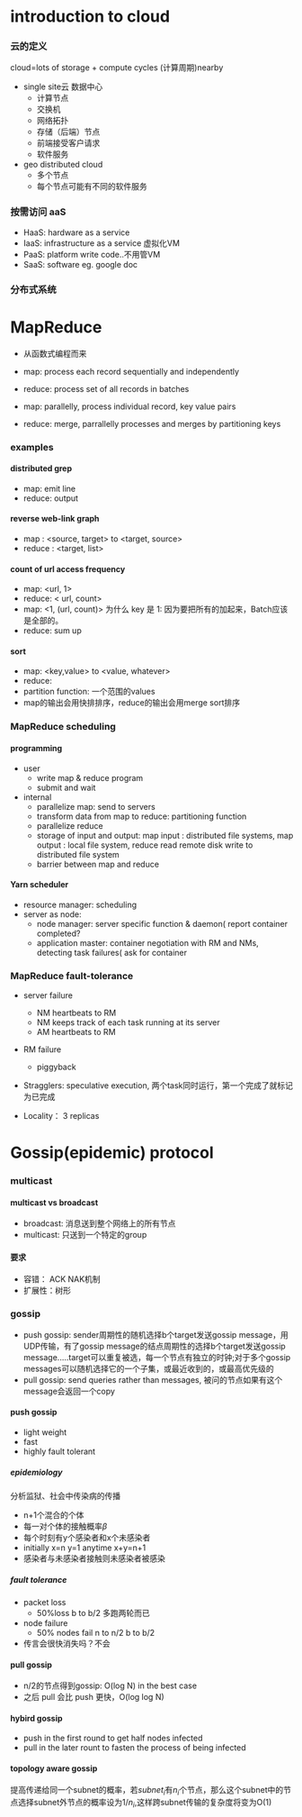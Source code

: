 # introduction to cloud

### 云的定义
cloud=lots of storage + compute cycles (计算周期)nearby

* single site云 数据中心
    * 计算节点
    * 交换机
    * 网络拓扑
    * 存储（后端）节点
    * 前端接受客户请求
    * 软件服务
* geo distributed cloud
    * 多个节点
    * 每个节点可能有不同的软件服务

### 按需访问 aaS

* HaaS: hardware as a service
* IaaS: infrastructure as a service 虚拟化VM
* PaaS: platform write code..不用管VM
* SaaS: software eg. google doc

### 分布式系统

# MapReduce

* 从函数式编程而来
* map: process each record sequentially and independently
* reduce: process set of all records in batches

* map: parallelly, process individual record, key value pairs
* reduce: merge, parrallelly processes and merges by partitioning keys

### examples

#### distributed grep
* map: emit line
* reduce: output

#### reverse web-link graph
 * map : \<source, target\> to \<target, source\>
 * reduce : \<target, list\>

#### count of url access frequency
* map: \<url, 1\>
* reduce: \< url, count\>
* map: \<1, (url, count)\> 为什么 key 是 1: 因为要把所有的加起来，Batch应该是全部的。
* reduce: sum up

#### sort
* map: \<key,value\> to \<value, whatever\>
* reduce: 
* partition function: 一个范围的values
* map的输出会用快排排序，reduce的输出会用merge sort排序

### MapReduce scheduling

#### programming
* user
    * write map & reduce program
    * submit and wait
* internal
    * parallelize map: send to servers
    * transform data from map to reduce: partitioning function
    * parallelize reduce
    * storage of input and output: map input : distributed file systems, map output : local file system, reduce read remote disk write to distributed file system
    * barrier between map and reduce

####  Yarn scheduler
* resource manager: scheduling
* server as node:
    * node manager: server specific function & daemon( report container completed?
    * application master: container negotiation with RM and NMs, detecting task failures( ask for container

### MapReduce fault-tolerance
* server failure
   * NM heartbeats to RM
   * NM keeps track of each task running at its server
   * AM heartbeats to RM
* RM failure
   * piggyback

* Stragglers: speculative execution, 两个task同时运行，第一个完成了就标记为已完成
* Locality： 3 replicas

# Gossip(epidemic) protocol

### multicast
#### multicast vs broadcast
* broadcast: 消息送到整个网络上的所有节点
* multicast: 只送到一个特定的group

#### 要求
* 容错： ACK NAK机制
* 扩展性：树形

### gossip

* push gossip: sender周期性的随机选择b个target发送gossip message，用UDP传输，有了gossip message的结点周期性的选择b个target发送gossip message.....target可以重复被选，每一个节点有独立的时钟;对于多个gossip messages可以随机选择它的一个子集，或最近收到的，或最高优先级的
* pull gossip: send queries rather than messages, 被问的节点如果有这个message会返回一个copy

#### push gossip
* light weight
* fast
* highly fault tolerant

##### epidemiology
分析监狱、社会中传染病的传播

* n+1个混合的个体
* 每一对个体的接触概率$\beta$
* 每个时刻有y个感染者和x个未感染者
* initially x=n y=1 anytime x+y=n+1
* 感染者与未感染者接触则未感染者被感染

##### fault tolerance
* packet loss
    * 50%loss b to b/2 多跑两轮而已
* node failure
    * 50% nodes fail n to n/2 b to b/2
* 传言会很快消失吗？不会

#### pull gossip

* n/2的节点得到gossip: O(log N) in the best case
* 之后 pull 会比 push 更快，O(log log N)

#### hybird gossip
* push in the first round to get half nodes infected
* pull in the later rount to fasten the process of being infected

#### topology aware gossip

提高传递给同一个subnet的概率，若$subnet_i$有$n_i$个节点，那么这个subnet中的节点选择subnet外节点的概率设为$1/n_i$,这样跨subnet传输的复杂度将变为O(1)

